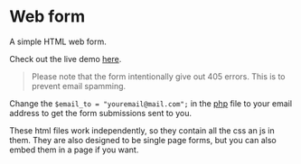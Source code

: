 # Web form
A simple HTML web form. 

Check out the live demo [here](https://giacomolaw.github.io/web-form/).

> Please note that the form intentionally give out 405 errors. This is to prevent email spamming.

Change the `$email_to = "youremail@mail.com";` in the [php](https://github.com/GiacomoLaw/web-form/blob/master/html_form_send.php) file to your email address to get the form submissions sent to you.

These html files work independently, so they contain all the css an js in them. They are also designed to be single page forms, but you can also embed them in a page if you want.
